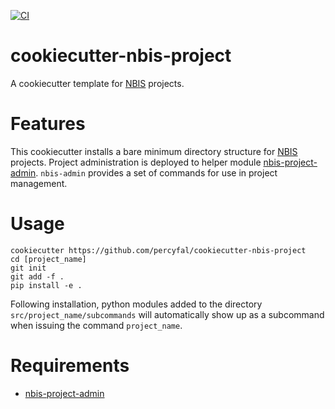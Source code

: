 [![CI](https://github.com/percyfal/cookiecutter-nbis-project/actions/workflows/ci.yml/badge.svg)](https://github.com/percyfal/cookiecutter-nbis-project/actions/workflows/ci.yml)

# cookiecutter-nbis-project

A cookiecutter template for [NBIS](https://nbis.se/) projects.

# Features

This cookiecutter installs a bare minimum directory structure for
[NBIS](https://nbis.se/) projects. Project administration is deployed
to helper module
[nbis-project-admin](https://github.com/percyfal/nbis-project-admin).
`nbis-admin` provides a set of commands for use in project management.

# Usage

	cookiecutter https://github.com/percyfal/cookiecutter-nbis-project
	cd [project_name]
	git init
	git add -f .
	pip install -e .


Following installation, python modules added to the directory
`src/project_name/subcommands` will automatically show up as a
subcommand when issuing the command `project_name`.


# Requirements

- [nbis-project-admin](https://github.com/percyfal/nbis-project-admin)

